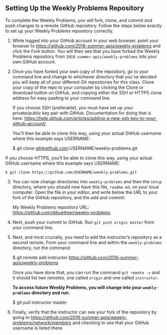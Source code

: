 ## Setting Up the Weekly Problems Repository

To complete the Weekly Problems, you will fork, clone, and commit and push changes to a remote
GitHub repository. Follow the steps below exactly to set up your Weekly Problems repository
correctly.

1. While logged into your GitHub account in your web browser, point your browser to
   https://github.com/2018-summer-apis/weekly-problems and click the Fork button. You will then see
   that you have forked the Weekly Problems repository from `2018-summer-apis/weekly-problems` into
   your own GitHub account.

2. Once you have forked your own copy of the repository, go to your command line and change to
   whichever directory that you’ve decided you will keep all of your different Git repositories for
   this class. Clone your copy of the repo to your computer by clicking the Clone or download button
   on GitHub, and copying either the SSH or HTTPS clone address for easy pasting to your command
   line.

   If you choose SSH (preferable), you must have set up your private/public key pair with GitHub.
   Documentation for doing that is here:
   https://help.github.com/articles/adding-a-new-ssh-key-to-your-github-account/

   You’ll then be able to clone this way, using your actual GitHub username where this example says
   USERNAME:

    $ git clone git@github.com:USERNAME/weekly-problems.git

  If you choose HTTPS, you’ll be able to clone this way, using your actual GitHub username where
  this example says USERNAME:

    $ git clone https://github.com/USERNAME/weekly-problems.git

3. You can now change directories into `weekly-problems` and then the `setup` directory, where you
   should now have this file, `readme.md`, on your local computer. Open the file in your editor,
   and write below the URL to your fork of the GitHub repository, and the add and commit:

   My Weekly Problems repository URL: https://github.com/djbuettner/weekly-problems

4. Next, push your commit to GitHub. Run `git push origin master` from your command line.

5. Next, and most crucially, you need to add the instructor’s repository as a second remote.
   From your command line and within the `weekly-problems` directory, run the command:

    $ git remote add instructor https://github.com/2018-summer-apis/weekly-problems

   Once you have done that, you can run the command `git remote -v` and it should list two remotes,
   one called `origin` and one called `instructor`.

   **To access future Weekly Problems, you will change into your `weekly-problems` directory and
   run:**

    $ git pull instructor master

6. Finally, verify that the instructor can see your fork of the repository by going to
   https://github.com/2018-summer-apis/weekly-problems/network/members and checking to see that your
   GitHub username is listed there.
